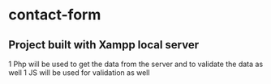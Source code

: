 # contact-form 

## Project built with Xampp local server
1 Php will be used to get the data from the server and to validate the data as well
1 JS will be used for validation as well
